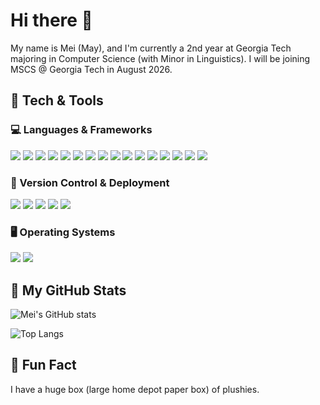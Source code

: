 # Hi there 👋

My name is Mei (May), and I'm currently a 2nd year at Georgia Tech majoring in Computer Science (with Minor in Linguistics). I will be joining MSCS @ Georgia Tech in August 2026.

## 🧰 Tech & Tools

### 💻 Languages & Frameworks
<img src="https://img.shields.io/badge/TypeScript-3178C6?logo=typescript&style=flat-square" />
<img src="https://img.shields.io/badge/JavaScript-F7DF1E?logo=javascript&style=flat-square" />
<img src="https://img.shields.io/badge/HTML5-E34F26?logo=html5&style=flat-square" />
<img src="https://img.shields.io/badge/CSS3-1572B6?logo=css3&style=flat-square" />
<img src="https://img.shields.io/badge/TailwindCSS-06B6D4?logo=tailwind-css&style=flat-square" />
<img src="https://img.shields.io/badge/React-61DAFB?logo=react&style=flat-square" />
<img src="https://img.shields.io/badge/Node.js-339933?logo=node.js&style=flat-square" />
<img src="https://img.shields.io/badge/Express.js-000000?logo=express&style=flat-square" />
<img src="https://img.shields.io/badge/Next.js-000000?logo=next.js&style=flat-square" />
<img src="https://img.shields.io/badge/MongoDB-47A248?logo=mongodb&style=flat-square" />
<img src="https://img.shields.io/badge/Java-007396?logo=java&style=flat-square" />
<img src="https://img.shields.io/badge/Java%20Servlet-007396?logo=java&style=flat-square" />
<img src="https://img.shields.io/badge/Python-3776AB?logo=python&style=flat-square" />
<img src="https://img.shields.io/badge/Flask-000000?logo=flask&style=flat-square" />
<img src="https://img.shields.io/badge/C-00599C?logo=c&style=flat-square" />
<img src="https://img.shields.io/badge/Assembly-6E4C13?logo=assemblyscript&style=flat-square" />

### 🚀 Version Control & Deployment
<img src="https://img.shields.io/badge/Vercel-000000?logo=vercel&style=flat-square" />
<img src="https://img.shields.io/badge/Amazon%20EC2-FF9900?logo=amazon-aws&style=flat-square" />
<img src="https://img.shields.io/badge/VSCode-007ACC?logo=visual-studio-code&style=flat-square" />
<img src="https://img.shields.io/badge/Git-F05032?logo=git&style=flat-square" />
<img src="https://img.shields.io/badge/GitHub-181717?logo=github&style=flat-square" />

### 🖥 Operating Systems
<img src="https://img.shields.io/badge/macOS-000000?logo=apple&style=flat-square" />
<img src="https://img.shields.io/badge/Windows-0078D6?logo=windows&style=flat-square" />

## 🚀 My GitHub Stats

![Mei's GitHub stats](https://github-readme-stats.vercel.app/api?username=MeiL55&show_icons=true&theme=radical)

![Top Langs](https://github-readme-stats.vercel.app/api/top-langs/?username=MeiL55&layout=compact&theme=radical)

## 🧸 Fun Fact
I have a huge box (large home depot paper box) of plushies.